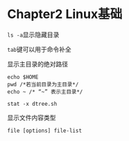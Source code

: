 # Chapter2 Linux基础





`ls -a`显示隐藏目录



`tab`键可以用于命令补全



显示主目录的绝对路径 

```shell
echo $HOME
pwd /*若当前目录为主目录*/
echo ~ /* “~” 表示主目录*/
```



```
stat -x dtree.sh
```



显示文件内容类型

```shell
file [options] file-list
```

